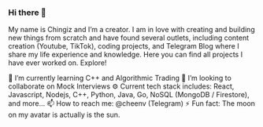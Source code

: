 ### Hi there 👋
My name is Chingiz and I’m a creator. I am in love with creating and building new things from scratch and have found several outlets, including content creation (Youtube, TikTok), coding projects, and Telegram Blog where I share my life experience and knowledge. Here you can find all projects I have ever worked on. Explore!

🌱 I’m currently learning C++ and Algorithmic Trading
👯 I’m looking to collaborate on Mock Interviews
⚙️ Current tech stack includes: React, Javascript, Nodejs, C++, Python, Java, Go, NoSQL (MongoDB / Firestore), and more...
📫 How to reach me: @cheenv (Telegram)
⚡ Fun fact: The moon on my avatar is actually is the sun. 

<!--
**chingizof/chingizof** is a ✨ _special_ ✨ repository because its `README.md` (this file) appears on your GitHub profile.

Here are some ideas to get you started:

- 🔭 I’m currently working on ...
- 🌱 I’m currently learning ...
- 👯 I’m looking to collaborate on ...
- 🤔 I’m looking for help with ...
- 💬 Ask me about ...
- 📫 How to reach me: ...
- 😄 Pronouns: ...
- ⚡ Fun fact: ...
-->
